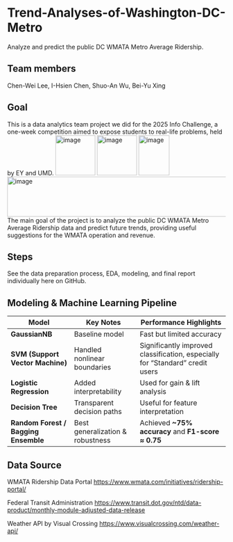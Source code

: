 # Trend-Analyses-of-Washington-DC-Metro
Analyze and predict the public DC WMATA Metro Average Ridership.

## Team members
Chen-Wei Lee, 
I-Hsien Chen, 
Shuo-An Wu, 
Bei-Yu Xing

## Goal
This is a data analytics team project we did for the 2025 Info Challenge, a one-week competition aimed to expose students to real-life problems, held by EY and UMD.
<img width="92" height="92" alt="image" src="https://github.com/user-attachments/assets/ddc11ed7-5352-4322-bab0-b4db25d54e39" /> 
<img width="92" height="92" alt="image" src="https://github.com/user-attachments/assets/661b03f1-2ddd-4ac3-a325-43c900e11b49" />
<img width="71" height="92" alt="image" src="https://github.com/user-attachments/assets/9999da34-d36d-400b-9c3a-7452232d5d39" />
<img width="544" height="92" alt="image" src="https://github.com/user-attachments/assets/833a2f81-de99-4b6a-9050-dd1abfdca310" />
The main goal of the project is to analyze the public DC WMATA Metro Average Ridership data and predict future trends, providing useful suggestions for the WMATA operation and revenue.

## Steps
See the data preparation process, EDA, modeling, and final report individually here on GitHub.

## Modeling & Machine Learning Pipeline
| Model                                | Key Notes                        | Performance Highlights                                                        |
| ------------------------------------ | -------------------------------- | ----------------------------------------------------------------------------- |
| **GaussianNB**                       | Baseline model                   | Fast but limited accuracy                                                     |
| **SVM (Support Vector Machine)**     | Handled nonlinear boundaries     | Significantly improved classification, especially for “Standard” credit users |
| **Logistic Regression**              | Added interpretability           | Used for gain & lift analysis                                                 |
| **Decision Tree**                    | Transparent decision paths       | Useful for feature interpretation                                             |
| **Random Forest / Bagging Ensemble** | Best generalization & robustness | Achieved **~75% accuracy** and **F1-score ≈ 0.75**                            |

## Data Source
WMATA Ridership Data Portal
https://www.wmata.com/initiatives/ridership-portal/

Federal Transit Administration
https://www.transit.dot.gov/ntd/data-product/monthly-module-adjusted-data-release

Weather API by Visual Crossing
https://www.visualcrossing.com/weather-api/



